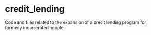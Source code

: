 # credit_lending
Code and files related to the expansion of a credit lending program for formerly incarcerated people
